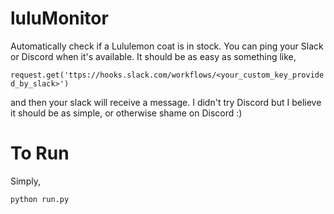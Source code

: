 # luluMonitor
Automatically check if a Lululemon coat is in stock. You can ping your Slack or Discord when it's available. It should be as easy as something like,

```request.get('ttps://hooks.slack.com/workflows/<your_custom_key_provided_by_slack>')``` 

and then your slack will receive a message. I didn't try Discord but I believe it should be as simple, or otherwise shame on Discord :)

# To Run
Simply,

`python run.py`
